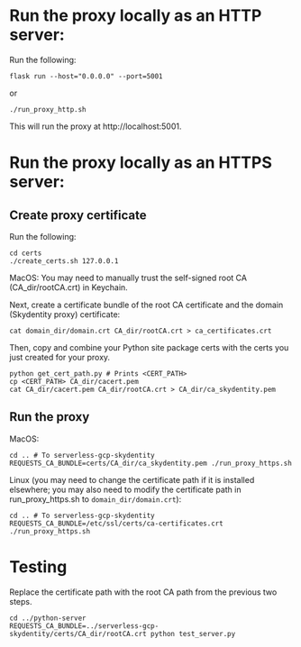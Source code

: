 # Run the proxy locally as an HTTP server:
Run the following:
```
flask run --host="0.0.0.0" --port=5001
```
or
```
./run_proxy_http.sh
```
This will run the proxy at http://localhost:5001.

# Run the proxy locally as an HTTPS server:
## Create proxy certificate
Run the following:
```
cd certs
./create_certs.sh 127.0.0.1
```
MacOS:
You may need to manually trust the self-signed root CA (CA\_dir/rootCA.crt) in Keychain.

Next, create a certificate bundle of the root CA certificate and the domain (Skydentity proxy) certificate:
```
cat domain_dir/domain.crt CA_dir/rootCA.crt > ca_certificates.crt
```

Then, copy and combine your Python site package certs with the certs you just created for your proxy.
```
python get_cert_path.py # Prints <CERT_PATH>
cp <CERT_PATH> CA_dir/cacert.pem
cat CA_dir/cacert.pem CA_dir/rootCA.crt > CA_dir/ca_skydentity.pem
```

## Run the proxy
MacOS:
```
cd .. # To serverless-gcp-skydentity
REQUESTS_CA_BUNDLE=certs/CA_dir/ca_skydentity.pem ./run_proxy_https.sh
``` 

Linux (you may need to change the certificate path if it is installed elsewhere; you may also need to modify the certificate path in run_proxy_https.sh to `domain_dir/domain.crt`):
```
cd .. # To serverless-gcp-skydentity
REQUESTS_CA_BUNDLE=/etc/ssl/certs/ca-certificates.crt ./run_proxy_https.sh
```

# Testing
Replace the certificate path with the root CA path from the previous two steps.
```
cd ../python-server
REQUESTS_CA_BUNDLE=../serverless-gcp-skydentity/certs/CA_dir/rootCA.crt python test_server.py
```

